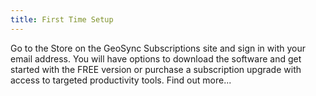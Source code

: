 ```yaml
---
title: First Time Setup
---
```

			
Go to the Store on the GeoSync Subscriptions site and sign in with your email address.  You will have options to download the software and get started with the FREE version or purchase a subscription upgrade with access to targeted productivity tools.    Find out more...  